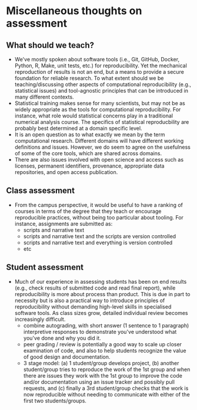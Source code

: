 # Miscellaneous thoughts on assessment

## What should we teach?

* We've mostly spoken about software tools (i.e., Git, GitHub, Docker,
  Python, R, Make, unit tests, etc.) for reproducibility.  Yet the mechanical
  reproduction of results is not an end, but a means to provide a secure
  foundation for reliable research.  To what extent
  should we be teaching/discussing other aspects of computational
  reproducibility (e.g., statistical issues) and tool-agnostic principles
  that can be introduced in many different contexts.
* Statistical training makes sense for many scientists, but may
  not be as widely appropriate as the tools for computational reproducibility.
  For instance, what role would statistical concerns play in a traditional
  numerical analysis course. The specifics of statistical reproducbility
  are probably best determined at a domain specific level.
* It is an open question as to what exactly we mean by the term
  computational research.  Different domains will have different working
  definitions and issues.  However, we do seem to agree on the usefulness
  of some of the core tools, which are shared across domains.
* There are also issues involved with open science and access such as
  licenses, permanent identifiers, provenance, appropriate data repositories,
  and open access publication.

## Class assessment

* From the campus perspective, it would be useful to have a ranking of courses
  in terms of the degree that they teach or encourage reproducible practices,
  without being too particular about tooling. For instance, assignments are
  submitted as:
  * scripts and narrative text
  * scripts and narrative text and the scripts are version controlled
  * scripts and narrative text and everything is version controlled
  * etc

## Student assessment

* Much of our experience in assessing students has been on end results
  (e.g., check results of submitted code and read final report), while
  reproducibility is more about process than product.  This is due in
  part to necessity but is also a practical way to introduce principles
  of reproducibility without demanding
  high-level skills in specialised software tools.  As class sizes grow,
  detailed individual review becomes increasingly difficult.
  * combine autograding, with short answer (1 sentence to 1 paragraph)
    interpretive responses to demonstrate you've understood what you've
    done and why you did it.
  * peer grading / review is potentially a good way to scale up closer
    examination of code, and also to help students recognize the value of
    good design and documentation.
  * 3 stage model:  (a) 1 student/group develops project, (b) another
    student/group tries to reproduce the work of the 1st group and when there
    are issues they work with the 1st group to improve the code and/or
    documentation using an issue tracker and possibly pull requests, and
    (c) finally a 3rd student/group checks that the work is now reproducible
    without needing to communicate with either of the first two students/groups.
